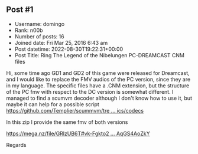 ## Post #1
- Username: domingo
- Rank: n00b
- Number of posts: 16
- Joined date: Fri Mar 25, 2016 6:43 am
- Post datetime: 2022-08-30T19:22:31+00:00
- Post Title: Ring The Legend of the Nibelungen PC-DREAMCAST CNM files

Hi, some time ago GD1 and GD2 of this game were released for Dreamcast, and I would like to replace the FMV audios of the PC version, since they are in my language.
The specific files have a .CNM extension, but the structure of the PC fmv with respect to the DC version is somewhat different.
I managed to find a scumvm decoder although I don't know how to use it, but maybe it can help for a possible script
[https://github.com/Templier/scummvm/tre ... ics/codecs](https://github.com/Templier/scummvm/tree/ring/engines/ring/graphics/codecs)

In this zip I provide the same fmv of both versions

[https://mega.nz/file/GRlzUB6T#vk-Fgkto2 ... AqGS4AoZkY](https://mega.nz/file/GRlzUB6T#vk-Fgkto2W2tf63lJIzNRZPF4NTh9vU2PAqGS4AoZkY)

Regards
